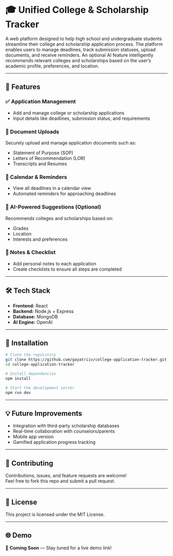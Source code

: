 # 🎓 Unified College & Scholarship Tracker

A web platform designed to help high school and undergraduate students streamline their college and scholarship application process. The platform enables users to manage deadlines, track submission statuses, upload documents, and receive reminders. An optional AI feature intelligently recommends relevant colleges and scholarships based on the user’s academic profile, preferences, and location.

---

## 🚀 Features

### ✅ Application Management
- Add and manage college or scholarship applications
- Input details like deadlines, submission status, and requirements

### 📄 Document Uploads
Securely upload and manage application documents such as:
- Statement of Purpose (SOP)
- Letters of Recommendation (LOR)
- Transcripts and Resumes

### 📅 Calendar & Reminders
- View all deadlines in a calendar view
- Automated reminders for approaching deadlines

### 🤖 AI-Powered Suggestions (Optional)
Recommends colleges and scholarships based on:
- Grades
- Location
- Interests and preferences

### 📝 Notes & Checklist
- Add personal notes to each application
- Create checklists to ensure all steps are completed

---

## 🛠️ Tech Stack

- **Frontend:** React
- **Backend:** Node.js + Express
- **Database:** MongoDB
- **AI Engine:** OpenAI

---

## 🔧 Installation

```bash
# Clone the repository
git clone https://github.com/gayatriiv/college-application-tracker.git
cd college-application-tracker

# Install dependencies
npm install

# Start the development server
npm run dev
```

---

## 💡 Future Improvements

- Integration with third-party scholarship databases
- Real-time collaboration with counselors/parents
- Mobile app version
- Gamified application progress tracking

---

## 🤝 Contributing

Contributions, issues, and feature requests are welcome!  
Feel free to fork this repo and submit a pull request.

---

## 📄 License

This project is licensed under the MIT License.

---

## 🌐 Demo

🚧 **Coming Soon** — Stay tuned for a live demo link!
